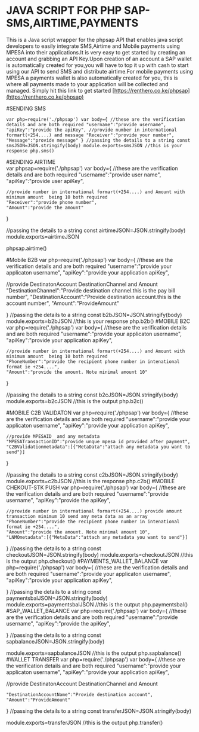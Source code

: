 # JAVA SCRIPT FOR PHP SAP-SMS,AIRTIME,PAYMENTS
This is a Java script wrapper for the phpsap API that enables java script developers to easily integrate SMS,Airtime and Mobile payments using MPESA into their applications.It is very easy to get started by creating an account and grabbing an API Key.Upon creation of an account a SAP wallet is automatically created for you,you will have to top it up with cash to start using our API to send SMS and distribute airtime.For mobile payments using MPESA a payments wallet is also automatically created for you, this is where all payments made to your application will be collected and managed. Simply hit this link to get started [https://renthero.co.ke/phpsap](https://renthero.co.ke/phpsap)

#SENDING SMS

`var php=require('./phpsap')
var body={
    //these are the verification details and are both required
    "username":"provide username",
    "apiKey":"provide the apiKey",
   //provide number in international formart(+254....) and message
   "Receiver":"provide your number",
	"Message":"provide message"
}
//passing the details to a string
const smsJSON=JSON.stringify(body)
module.exports=smsJSON
//this is your response
    php.sms()`

#SENDING AIRTIME  
var phpsap=require('./phpsap')
var body={
    //these are the verification details and are both required
     "username":"provide user name",
     "apiKey":"provide user apiKey",

    //provide number in international formart(+254....) and Amount with minimum amount  being 10 both required
	"Receiver":"provide phone number",
	"Amount":"provide the amount"
}


//passing the details to a string
const airtimeJSON=JSON.stringify(body)
module.exports=airtimeJSON


phpsap.airtime()

#Mobile B2B
var php=require('./phpsap')
var body={
  //these are the verification details and are both required
  "username":"provide your applicaton username",
  "apiKey":"provide your application apiKey",


 //provide DestinatonAccount DestinationChannel and Amount
 "DestinationChannel":"Provide destination channel.this is the pay bill number",
  "DestinationAccount":"Provide destination account.this is the account number",
  "Amount":"ProvideAmount"
 
  
}
//passing the details to a string
const b2bJSON=JSON.stringify(body)
module.exports=b2bJSON
//this is your response
php.b2b()
#MOBILE B2C
var php=require('./phpsap')
var body={
    //these are the verification details and are both required
   	"username":"provide your applicaton username",
    "apiKey":"provide your application apiKey",

    //provide number in international formart(+254....) and Amount with minimum amount  being 10 both required
	"PhoneNumber":"provide the recipient phone number in intenational format ie +254....",
	"Amount":"provide the amount. Note minimal amount 10"
}


//passing the details to a string
const b2cJSON=JSON.stringify(body)
module.exports=b2cJSON
//this is the output
php.b2c()


#MOBILE C2B VALIDATON
var php=require('./phpsap')
var body={
    //these are the verification details and are both required
   	"username":"provide your applicaton username",
    "apiKey":"provide your application apiKey",
     
    //provide MPESAID  and any metadata
    "MPESATransactionID":"provide unque mpesa id provided after payment",
    "C2BValidationmetadata":[{"MetaData":"attach any metadata you want to send"}]
}


//passing the details to a string
const c2bJSON=JSON.stringify(body)
module.exports=c2bJSON
//this is the response
php.c2b()
#MOBILE CHEKOUT-STK PUSH
var php=require('./phpsap')
var body={
      //these are the verification details and are both required
      "username":"provide username",
      "apiKey":"provide the apiKey",
   

    //provide number in international formart(+254....) provide amount transaction minimum 10 send any meta data as an array
    "PhoneNumber":"provide the recipient phone number in intenational format ie +254....",
	"Amount":"provide the amount. Note minimal amount 10",
    "LNMOmetadata":[{"MetaData":"attach any metadata you want to send"}]
    
}
//passing the details to a string
const checkoutJSON=JSON.stringify(body)
module.exports=checkoutJSON
//this is the output
php.checkout()
#PAYMENTS_WALLET_BALANCE
var php=require('./phpsap')
var body={
    //these are the verification details and are both required
    "username":"provide your applicaton username",
    "apiKey":"provide your application apiKey",
        
}
//passing the details to a string
const paymentsbalJSON=JSON.stringify(body)
module.exports=paymentsbalJSON
//this is the output
php.paymentsbal()
#SAP_WALLET_BALANCE
var php=require('./phpsap')
var body={
    //these are the verification details and are both required
    "username":"provide username",
    "apiKey":"provide the apiKey",
        
}
//passing the details to a string
const sapbalanceJSON=JSON.stringify(body)

module.exports=sapbalanceJSON
//this is the output
php.sapbalance()
#WALLET TRANSFER
var php=require('./phpsap')
var body={
    //these are the verification details and are both required
    "username":"provide your applicaton username",
    "apiKey":"provide your application apiKey",
  
  
   //provide DestinatonAccount DestinationChannel and Amount
  
    "DestinationAccountName":"Provide destination account",
    "Amount":"ProvideAmount"
   
    
  }
  //passing the details to a string
  const transferJSON=JSON.stringify(body)
  
  module.exports=transferJSON
//this is the output
php.transfer()
